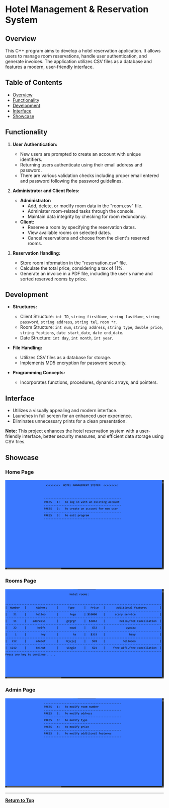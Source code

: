 # Hotel Management & Reservation System

## Overview
This C++ program aims to develop a hotel reservation application. It allows users to manage room reservations, handle user authentication, and generate invoices. The application utilizes CSV files as a database and features a modern, user-friendly interface.

## Table of Contents

- [Overview](#overview)
- [Functionality](#functionality)
- [Development](#development)
- [Interface](#interface)
- [Showcase](#showcase)

## Functionality

1. **User Authentication:**
   - New users are prompted to create an account with unique identifiers.
   - Returning users authenticate using their email address and password.
   - There are various validation checks including proper email entered and password following the password guidelines.

2. **Administrator and Client Roles:**
   - **Administrator:**
     - Add, delete, or modify room data in the "room.csv" file.
     - Administer room-related tasks through the console.
     - Maintain data integrity by checking for room redundancy.
   - **Client:**
     - Reserve a room by specifying the reservation dates.
     - View available rooms on selected dates.
     - Cancel reservations and choose from the client's reserved rooms.

3. **Reservation Handling:**
   - Store room information in the "reservation.csv" file.
   - Calculate the total price, considering a tax of 11%.
   - Generate an invoice in a PDF file, including the user's name and sorted reserved rooms by price.

## Development

- **Structures:**
  - Client Structure: `int ID`, `string firstName`, `string lastName`, `string password`, `string address`, `string tel`, `room *r`.
  - Room Structure: `int num`, `string address`, `string type`, `double price`, `string *options`, `date start_date`, `date end_date`.
  - Date Structure: `int day`, `int month`, `int year`.

- **File Handling:**
  - Utilizes CSV files as a database for storage.
  - Implements MD5 encryption for password security.

- **Programming Concepts:**
  - Incorporates functions, procedures, dynamic arrays, and pointers.

## Interface

- Utilizes a visually appealing and modern interface.
- Launches in full screen for an enhanced user experience.
- Eliminates unnecessary prints for a clean presentation.

**Note:** This project enhances the hotel reservation system with a user-friendly interface, better security measures, and efficient data storage using CSV files.

## Showcase

### Home Page
![Home](screenshots/Home.png)

### Rooms Page
![Rooms](screenshots/Rooms.png)

### Admin Page
![Admin](screenshots/Admin.png)

---

[**Return to Top**](#overview)
